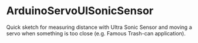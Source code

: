 # ArduinoServoUlSonicSensor

Quick sketch for measuring distance with Ultra Sonic Sensor and moving a servo when something is too close (e.g. Famous Trash-can application).
